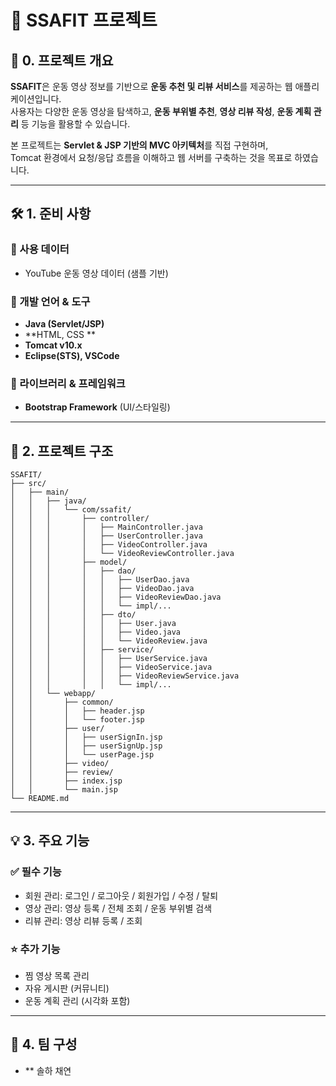 # 🌟 SSAFIT 프로젝트

## 📌 0. 프로젝트 개요
**SSAFIT**은 운동 영상 정보를 기반으로 **운동 추천 및 리뷰 서비스**를 제공하는 웹 애플리케이션입니다.  
사용자는 다양한 운동 영상을 탐색하고, **운동 부위별 추천**, **영상 리뷰 작성**, **운동 계획 관리** 등 기능을 활용할 수 있습니다.  

본 프로젝트는 **Servlet & JSP 기반의 MVC 아키텍처**를 직접 구현하며,  
Tomcat 환경에서 요청/응답 흐름을 이해하고 웹 서버를 구축하는 것을 목표로 하였습니다.

---

## 🛠 1. 준비 사항

### 🔹 사용 데이터
- YouTube 운동 영상 데이터 (샘플 기반)

### 🔹 개발 언어 & 도구
- **Java (Servlet/JSP)**  
- **HTML, CSS **
- **Tomcat v10.x**  
- **Eclipse(STS), VSCode**

### 🔹 라이브러리 & 프레임워크
- **Bootstrap Framework** (UI/스타일링)

---

## 📂 2. 프로젝트 구조
```plaintext
SSAFIT/
├── src/
│   ├── main/
│   │   ├── java/
│   │   │   └── com/ssafit/
│   │   │       ├── controller/
│   │   │       │   ├── MainController.java
│   │   │       │   ├── UserController.java
│   │   │       │   ├── VideoController.java
│   │   │       │   └── VideoReviewController.java
│   │   │       ├── model/
│   │   │       │   ├── dao/
│   │   │       │   │   ├── UserDao.java
│   │   │       │   │   ├── VideoDao.java
│   │   │       │   │   ├── VideoReviewDao.java
│   │   │       │   │   └── impl/...
│   │   │       │   ├── dto/
│   │   │       │   │   ├── User.java
│   │   │       │   │   ├── Video.java
│   │   │       │   │   └── VideoReview.java
│   │   │       │   ├── service/
│   │   │       │   │   ├── UserService.java
│   │   │       │   │   ├── VideoService.java
│   │   │       │   │   ├── VideoReviewService.java
│   │   │       │   │   └── impl/...
│   │   └── webapp/
│   │       ├── common/
│   │       │   ├── header.jsp
│   │       │   └── footer.jsp
│   │       ├── user/
│   │       │   ├── userSignIn.jsp
│   │       │   ├── userSignUp.jsp
│   │       │   └── userPage.jsp
│   │       ├── video/
│   │       ├── review/
│   │       ├── index.jsp
│   │       └── main.jsp
└── README.md
```
---
## 💡 3. 주요 기능

### ✅ 필수 기능
- 회원 관리: 로그인 / 로그아웃 / 회원가입 / 수정 / 탈퇴  
- 영상 관리: 영상 등록 / 전체 조회 / 운동 부위별 검색  
- 리뷰 관리: 영상 리뷰 등록 / 조회  

### ⭐ 추가 기능
- 찜 영상 목록 관리  
- 자유 게시판 (커뮤니티)  
- 운동 계획 관리 (시각화 포함)  

---

## 👥 4. 팀 구성
- ** 솔하 채연  
